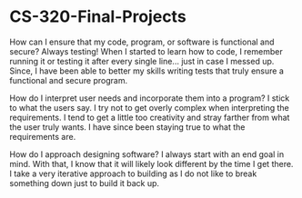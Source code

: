# CS-320-Final-Projects

How can I ensure that my code, program, or software is functional and secure?
Always testing! When I started to learn how to code, I remember running it or testing it after every single line... just in case I messed up. Since, I have been able to better my skills writing tests that truly ensure a functional and secure program.

How do I interpret user needs and incorporate them into a program?
I stick to what the users say. I try not to get overly complex when interpreting the requirements. I tend to get a little too creativity and stray farther from what the user truly wants. I have since been staying true to what the requirements are.

How do I approach designing software?
I always start with an end goal in mind. With that, I know that it will likely look different by the time I get there. I take a very iterative approach to building as I do not like to break something down just to build it back up.